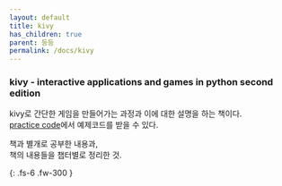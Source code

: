 ```yaml
---
layout: default
title: kivy
has_children: true
parent: 등등
permalink: /docs/kivy
---
```


### kivy - interactive applications and games in python second edition
kivy로 간단한 게임을 만들어가는 과정과 이에 대한 설명을 하는 책이다.  
[practice code](https://www.packtpub.com/support)에서 예제코드를 받을 수 있다.  


책과 별개로 공부한 내용과,  
책의 내용들을 챕터별로 정리한 것.

{: .fs-6 .fw-300 }
